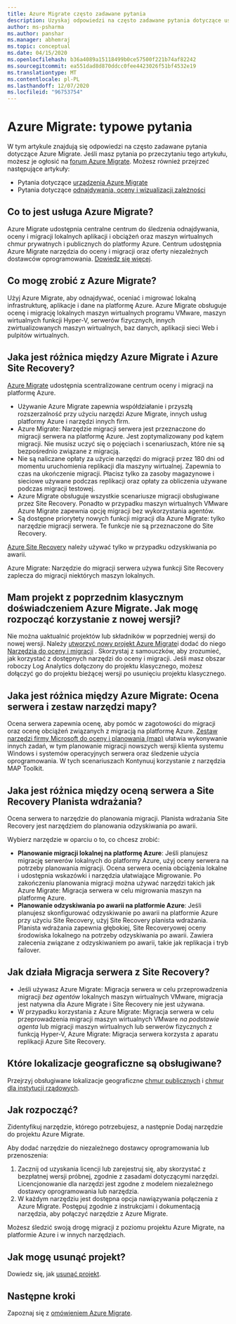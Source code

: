 ```yaml
---
title: Azure Migrate często zadawane pytania
description: Uzyskaj odpowiedzi na często zadawane pytania dotyczące usługi Azure Migrate.
author: ms-psharma
ms.author: panshar
ms.manager: abhemraj
ms.topic: conceptual
ms.date: 04/15/2020
ms.openlocfilehash: b36a4089a15118499b0ce57500f221b74af82242
ms.sourcegitcommit: ea551dad8d870ddcc0fee4423026f51bf4532e19
ms.translationtype: MT
ms.contentlocale: pl-PL
ms.lasthandoff: 12/07/2020
ms.locfileid: "96753754"
---
```

# <a name="azure-migrate-common-questions"></a>Azure Migrate: typowe pytania

W tym artykule znajdują się odpowiedzi na często zadawane pytania dotyczące Azure Migrate. Jeśli masz pytania po przeczytaniu tego artykułu, możesz je ogłosić na [forum Azure Migrate](https://aka.ms/AzureMigrateForum). Możesz również przejrzeć następujące artykuły:

- Pytania dotyczące [urządzenia Azure Migrate](common-questions-appliance.md)
- Pytania dotyczące [odnajdywania, oceny i wizualizacji zależności](common-questions-discovery-assessment.md)

## <a name="what-is-azure-migrate"></a>Co to jest usługa Azure Migrate?

Azure Migrate udostępnia centralne centrum do śledzenia odnajdywania, oceny i migracji lokalnych aplikacji i obciążeń oraz maszyn wirtualnych chmur prywatnych i publicznych do platformy Azure. Centrum udostępnia Azure Migrate narzędzia do oceny i migracji oraz oferty niezależnych dostawców oprogramowania. [Dowiedz się więcej](migrate-services-overview.md).

## <a name="what-can-i-do-with-azure-migrate"></a>Co mogę zrobić z Azure Migrate?

Użyj Azure Migrate, aby odnajdywać, oceniać i migrować lokalną infrastrukturę, aplikacje i dane na platformę Azure. Azure Migrate obsługuje ocenę i migrację lokalnych maszyn wirtualnych programu VMware, maszyn wirtualnych funkcji Hyper-V, serwerów fizycznych, innych zwirtualizowanych maszyn wirtualnych, baz danych, aplikacji sieci Web i pulpitów wirtualnych. 

## <a name="whats-the-difference-between-azure-migrate-and-azure-site-recovery"></a>Jaka jest różnica między Azure Migrate i Azure Site Recovery?

[Azure Migrate](migrate-services-overview.md) udostępnia scentralizowane centrum oceny i migracji na platformę Azure. 

- Używanie Azure Migrate zapewnia współdziałanie i przyszłą rozszerzalność przy użyciu narzędzi Azure Migrate, innych usług platformy Azure i narzędzi innych firm.
- Azure Migrate: Narzędzie migracji serwera jest przeznaczone do migracji serwera na platformę Azure. Jest zoptymalizowany pod kątem migracji. Nie musisz uczyć się o pojęciach i scenariuszach, które nie są bezpośrednio związane z migracją. 
- Nie są naliczane opłaty za użycie narzędzi do migracji przez 180 dni od momentu uruchomienia replikacji dla maszyny wirtualnej. Zapewnia to czas na ukończenie migracji. Płacisz tylko za zasoby magazynowe i sieciowe używane podczas replikacji oraz opłaty za obliczenia używane podczas migracji testowej.
- Azure Migrate obsługuje wszystkie scenariusze migracji obsługiwane przez Site Recovery. Ponadto w przypadku maszyn wirtualnych VMware Azure Migrate zapewnia opcję migracji bez wykorzystania agentów.
- Są dostępne priorytety nowych funkcji migracji dla Azure Migrate: tylko narzędzie migracji serwera. Te funkcje nie są przeznaczone do Site Recovery.

[Azure Site Recovery](../site-recovery/site-recovery-overview.md) należy używać tylko w przypadku odzyskiwania po awarii.

Azure Migrate: Narzędzie do migracji serwera używa funkcji Site Recovery zaplecza do migracji niektórych maszyn lokalnych.

## <a name="i-have-a-project-with-the-previous-classic-experience-of-azure-migrate-how-do-i-start-using-the-new-version"></a>Mam projekt z poprzednim klasycznym doświadczeniem Azure Migrate. Jak mogę rozpocząć korzystanie z nowej wersji?

Nie można uaktualnić projektów lub składników w poprzedniej wersji do nowej wersji. Należy [utworzyć nowy projekt Azure Migrate](create-manage-projects.md)i dodać do niego [Narzędzia do oceny i migracji](./create-manage-projects.md) . Skorzystaj z samouczków, aby zrozumieć, jak korzystać z dostępnych narzędzi do oceny i migracji. Jeśli masz obszar roboczy Log Analytics dołączony do projektu klasycznego, możesz dołączyć go do projektu bieżącej wersji po usunięciu projektu klasycznego.

## <a name="whats-the-difference-between-azure-migrate-server-assessment-and-the-map-toolkit"></a>Jaka jest różnica między Azure Migrate: Ocena serwera i zestaw narzędzi mapy?

Ocena serwera zapewnia ocenę, aby pomóc w zagotowości do migracji oraz ocenę obciążeń związanych z migracją na platformę Azure. [Zestaw narzędzi firmy Microsoft do oceny i planowania (map)](https://www.microsoft.com/download/details.aspx?id=7826) ułatwia wykonywanie innych zadań, w tym planowanie migracji nowszych wersji klienta systemu Windows i systemów operacyjnych serwera oraz śledzenie użycia oprogramowania. W tych scenariuszach Kontynuuj korzystanie z narzędzia MAP Toolkit.

## <a name="whats-the-difference-between-server-assessment-and-the-site-recovery-deployment-planner"></a>Jaka jest różnica między oceną serwera a Site Recovery Planista wdrażania?

Ocena serwera to narzędzie do planowania migracji. Planista wdrażania Site Recovery jest narzędziem do planowania odzyskiwania po awarii.

Wybierz narzędzie w oparciu o to, co chcesz zrobić:

- **Planowanie migracji lokalnej na platformę Azure**: Jeśli planujesz migrację serwerów lokalnych do platformy Azure, użyj oceny serwera na potrzeby planowania migracji. Ocena serwera ocenia obciążenia lokalne i udostępnia wskazówki i narzędzia ułatwiające Migrowanie. Po zakończeniu planowania migracji można używać narzędzi takich jak Azure Migrate: Migracja serwera w celu migrowania maszyn na platformę Azure.
- **Planowanie odzyskiwania po awarii na platformie Azure**: Jeśli planujesz skonfigurować odzyskiwanie po awarii na platformie Azure przy użyciu Site Recovery, użyj Site Recovery planista wdrażania. Planista wdrażania zapewnia głębokiej, Site Recoveryowej oceny środowiska lokalnego na potrzeby odzyskiwania po awarii. Zawiera zalecenia związane z odzyskiwaniem po awarii, takie jak replikacja i tryb failover.

## <a name="how-does-server-migration-work-with-site-recovery"></a>Jak działa Migracja serwera z Site Recovery?

- Jeśli używasz Azure Migrate: Migracja serwera w celu przeprowadzenia migracji *bez agentów* lokalnych maszyn wirtualnych VMware, migracja jest natywna dla Azure Migrate i Site Recovery nie jest używana.
- W przypadku korzystania z Azure Migrate: Migracja serwera w celu przeprowadzenia migracji maszyn wirtualnych VMware *na podstawie agenta* lub migracji maszyn wirtualnych lub serwerów fizycznych z funkcją Hyper-V, Azure Migrate: Migracja serwera korzysta z aparatu replikacji Azure Site Recovery.

## <a name="which-geographies-are-supported"></a>Które lokalizacje geograficzne są obsługiwane?

Przejrzyj obsługiwane lokalizacje geograficzne [chmur publicznych](migrate-support-matrix.md#supported-geographies-public-cloud) i [chmur dla instytucji rządowych](migrate-support-matrix.md#supported-geographies-azure-government).

## <a name="how-do-i-get-started"></a>Jak rozpocząć?

Zidentyfikuj narzędzie, którego potrzebujesz, a następnie Dodaj narzędzie do projektu Azure Migrate. 

Aby dodać narzędzie do niezależnego dostawcy oprogramowania lub przenoszenia:

1. Zacznij od uzyskania licencji lub zarejestruj się, aby skorzystać z bezpłatnej wersji próbnej, zgodnie z zasadami dotyczącymi narzędzi. Licencjonowanie dla narzędzi jest zgodne z modelem niezależnego dostawcy oprogramowania lub narzędzia.
2. W każdym narzędziu jest dostępna opcja nawiązywania połączenia z Azure Migrate. Postępuj zgodnie z instrukcjami i dokumentacją narzędzia, aby połączyć narzędzie z Azure Migrate.

Możesz śledzić swoją drogę migracji z poziomu projektu Azure Migrate, na platformie Azure i w innych narzędziach.

## <a name="how-do-i-delete-a-project"></a>Jak mogę usunąć projekt?

Dowiedz się, jak [usunąć projekt](how-to-delete-project.md). 

## <a name="next-steps"></a>Następne kroki

Zapoznaj się z [omówieniem Azure Migrate](migrate-services-overview.md).